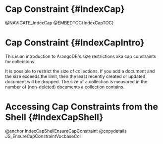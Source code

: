 Cap Constraint {#IndexCap}
==========================

@NAVIGATE_IndexCap
@EMBEDTOC{IndexCapTOC}

Cap Constraint {#IndexCapIntro}
===============================

This is an introduction to ArangoDB's size restrictions aka cap constraints for
collections.

It is possible to restrict the size of collections. If you add a document and
the size exceeds the limit, then the least recently created or updated
document will be dropped. The size of a collection is measured in the number
of (non-deleted) documents a collection contains.

Accessing Cap Constraints from the Shell {#IndexCapShell}
=========================================================

@anchor IndexCapShellEnsureCapConstraint
@copydetails JS_EnsureCapConstraintVocbaseCol
